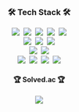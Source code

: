<!-- Tech Stack -->
<h3 align="center">🛠 Tech Stack 🛠</h3>
<p align="center">
  <img src="https://img.shields.io/badge/JavaScript-323330?logo=javascript&logoColor=F7DF1E"/>&nbsp
  <img src="https://img.shields.io/badge/TypeScript-%23007ACC?logo=typescript&logoColor=white"/>&nbsp
  <img src="https://img.shields.io/badge/nodejs-6DA55F?logo=node.js&logoColor=white"/>&nbsp
  <img src="https://img.shields.io/badge/express-FFFFFF?logo=express&logoColor=000000"/>&nbsp
  <img src="https://img.shields.io/badge/nestjs-%23E0234E?logo=nestjs&logoColor=white"/>
  <br>
  <img src="https://img.shields.io/badge/Java-ED8B00?logo=openjdk&logoColor=white"/>&nbsp 
  <img src="https://img.shields.io/badge/Spring-6DB33F?logo=spring&logoColor=white"/>&nbsp 
  <img src="https://img.shields.io/badge/Spring_Boot-F2F4F9?logo=spring-boot"/>
  <br>
  <img src="https://img.shields.io/badge/MongoDB-4EA94B?logo=mongodb&logoColor=white"/>&nbsp 
  <img src="https://img.shields.io/badge/MySQL-005C84?logo=mysql&logoColor=white"/>
  <br>
  <img src="https://img.shields.io/badge/Yaml-%23ffffff?logo=yaml&logoColor=151515"/>&nbsp
  <img src="https://img.shields.io/badge/Github%20Actions-%232671E5?logo=githubactions&logoColor=white" />&nbsp
  <img src="https://img.shields.io/badge/Docker-%230db7ed?logo=docker&logoColor=white"/>&nbsp
  <img src="https://img.shields.io/badge/Nginx-%23009639?logo=nginx&logoColor=white"/>
</p>


<!-- Solved.ac -->
<div aligh="center">
  <h4 align="center">🏆 Solved.ac 🏆</h4>
  <p align="center">
    <img src="http://mazassumnida.wtf/api/v2/generate_badge?boj=yunuo46"/>
  </p>
</div>

<!--
**yunuo46/yunuo46** is a ✨ _special_ ✨ repository because its `README.md` (this file) appears on your GitHub profile.

Here are some ideas to get you started:

- 🔭 I’m currently working on ...
- 🌱 I’m currently learning ...
- 👯 I’m looking to collaborate on ...
- 🤔 I’m looking for help with ...
- 💬 Ask me about ...
- 📫 How to reach me: ...
- 😄 Pronouns: ...
- ⚡ Fun fact: ...
-->
